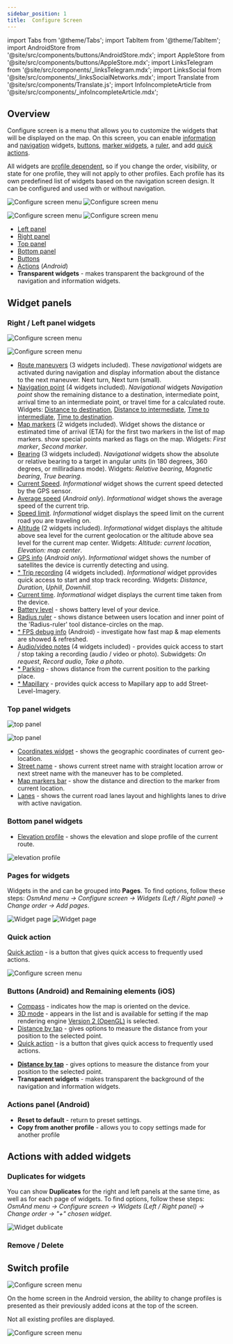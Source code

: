 ```yaml
---
sidebar_position: 1
title:  Configure Screen
---
```


import Tabs from '@theme/Tabs';
import TabItem from '@theme/TabItem';
import AndroidStore from '@site/src/components/buttons/AndroidStore.mdx';
import AppleStore from '@site/src/components/buttons/AppleStore.mdx';
import LinksTelegram from '@site/src/components/_linksTelegram.mdx';
import LinksSocial from '@site/src/components/_linksSocialNetworks.mdx';
import Translate from '@site/src/components/Translate.js';
import InfoIncompleteArticle from '@site/src/components/_infoIncompleteArticle.mdx';


## Overview  

Configure screen is a menu that allows you to customize the widgets that will be displayed on the map. On this screen, you can enable [information](../widgets/info-widgets.md) and [navigation](../widgets/nav-widgets.md) widgets, [buttons](../widgets/map-buttons.md), [marker widgets](../widgets/markers.md), a [ruler](../widgets/radius-ruler.md), and add [quick actions](../widgets/quick-action.md).   
 
All widgets are [profile dependent](../personal/profiles.md), so if you change the order, visibility, or state for one profile, they will not apply to other profiles. Each profile has its own predefined list of widgets based on the navigation screen design. It can be configured and used with or without navigation.

<Tabs groupId="operating-systems">

<TabItem value="android" label="Android">  

![Configure screen menu](@site/static/img/widgets/configure_screen_overview_1-1_andr.png)  ![Configure screen menu](@site/static/img/widgets/configure_screen_overview_2_andr.png)  

</TabItem>

<TabItem value="ios" label="iOS">  

![Configure screen menu](@site/static/img/widgets/configure_screen_overview_ios_1.png)  ![Configure screen menu](@site/static/img/widgets/configure_screen_overview_ios_2.png)   

</TabItem>

</Tabs> 

- [Left panel](#rightleft-panel-widgets)
- [Right panel](#rightleft-panel-widgets) 
- [Top panel](#top-panel-widgets)
- [Bottom panel](#bottom-panel-widgets)
- [Buttons](#buttons-android-and-remaining-elements-ios)
- [Actions](#actions-panel-android) (*Android*)  
- **Transparent widgets** - makes transparent the background of the navigation and information widgets.  


## Widget panels


### Right / Left panel widgets  

<Tabs groupId="operating-systems">

<TabItem value="android" label="Android">  

![Configure screen menu](@site/static/img/widgets/configure_screen_widgets_panel_andr.png)   

</TabItem>

<TabItem value="ios" label="iOS">  

![Configure screen menu](@site/static/img/widgets/configure_screen_widgets_panel_ios.png)    

</TabItem>

</Tabs> 

- [Route maneuvers](../widgets/nav-widgets.md#next-turns) (3 widgets included). These *navigational* widgets are activated during navigation and display information about the distance to the next maneuver. Next turn, Next turn (small).
- [Navigation point](../widgets/nav-widgets.md#navigation-points) (4 widgets included). *Navigational* widgets *Navigation point* show the remaining distance to a destination, intermediate point, arrival time to an intermediate point, or travel time for a calculated route. Widgets: [Distance to destination](../widgets/nav-widgets.md#distance-to-destination), [Distance to intermediate](../widgets/nav-widgets.md#distance-to-intermediate), [Time to intermediate](../widgets/nav-widgets.md#time-to-intermediate), [Time to destination](../widgets/nav-widgets.md#time-to-destination).
- [Map markers](../widgets/markers.md) (2 widgets included). Widget shows the distance or estimated time of arrival (ETA) for the first two markers in the list of map markers. show special points marked as flags on the map. Widgets: *First marker*, *Second marker*.
- [Bearing](../widgets/nav-widgets.md#bearing) (3 widgets included). *Navigational* widgets show the absolute or relative bearing to a target in angular units (in 180 degrees, 360 degrees, or milliradians mode). Widgets: *Relative bearing*, *Magnetic bearing*, *True bearing*.
- [Current Speed](../widgets/info-widgets.md#speed). *Informational* widget shows the current speed detected by the GPS sensor. 
- [Average speed](../widgets/info-widgets.md#average-speed-widget) (*Android only*). *Informational* widget shows the average speed of the current trip.
- [Speed limit](../widgets/nav-widgets.md#speed-limit). *Informational* widget displays the speed limit on the current road you are traveling on.
- [Altitude](../widgets/info-widgets.md#altitude-widgets) (2 widgets included). *Informational* widget displays the altitude above sea level for the current geolocation or the altitude above sea level for the current map center. Widgets: *Altitude: current location*, *Elevation: map center*.
- [GPS info](../widgets/info-widgets.md#gps-info) (*Android only*). *Informational* widget shows the number of satellites the device is currently detecting and using.
- [* Trip recording](../widgets/info-widgets.md#-trip-recording-widgets) (4 widgets included). *Informational* widget pprovides quick access to start and stop track recording. Widgets: *Distance*, *Duration*, *Uphill*, *Downhill*.
- [Current time](../widgets/info-widgets.md#current-time). *Informational* widget displays the current time taken from the device.
- [Battery level](../widgets/info-widgets.md#battery-level) - shows battery level of your device.
- [Radius ruler](../widgets/radius-ruler.md) - shows distance between users location and inner point of the 'Radius-ruler' tool distance-circles on the map.
- [* FPS debug info](../widgets/info-widgets.md#-fps-info-android) (Android) - investigate how fast map & map elements are showed & refreshed.
- [Audio/video notes](../widgets/info-widgets#-audio-video-notes-widget) (4 widgets included) - provides quick access to start / stop taking a recording (audio / video or photo). Subwidgets: *On request*, *Record audio*, *Take a photo*.
- [* Parking](../widgets/info-widgets.md#-parking-widget) - shows distance from the current position to the parking place.
- [* Mapillary](../widgets/info-widgets.md#-mapillary-widget) - provides quick access to Mapillary app to add Street-Level-Imagery.  


### Top panel widgets

<Tabs groupId="operating-systems">

<TabItem value="android" label="Android">  

![top panel](@site/static/img/widgets/top_panel_andr.png)   

</TabItem>

<TabItem value="ios" label="iOS">  

![top panel](@site/static/img/widgets/top_panel_andr.png)    

</TabItem>

</Tabs> 

- [Coordinates widget](../widgets/info-widgets#coordinates-widget) - shows the geographic coordinates of current geo-location.
- [Street name](../widgets/nav-widgets#street-name) - shows current street name with straight location arrow or next street name with the maneuver has to be completed.
- [Map markers bar](../widgets/markers#top-bar-widget-markers) - show the distance and direction to the marker from current location.
- [Lanes](../widgets/nav-widgets#lanes) - shows the current road lanes layout and highlights lanes to drive with active navigation.  


### Bottom panel widgets

- [Elevation profile](../widgets/nav-widgets#elevation-widget) - shows the elevation and slope profile of the current route.  

![elevation profile](@site/static/img/widgets/elevation_prof_and.png)  


### Pages for widgets

Widgets in the <Translate android="true" id="map_widget_left" /> and <Translate android="true" id="map_widget_right" /> can be grouped into **Pages**. To find options, follow these steps: *OsmAnd menu → Configure screen → Widgets (Left / Right panel) → Change order → Add pages*.

![Widget page](@site/static/img/widgets/widget_page.png) ![Widget page](@site/static/img/widgets/widget_page_1.png)  


### Quick action

[Quick action](../widgets/quick-action.md) - is a button that gives quick access to frequently used actions.  

![Configure screen menu](@site/static/img/widgets/quick_act_ios.png)  


### Buttons (Android) and Remaining elements (iOS)

<Tabs groupId="operating-systems">

<TabItem value="android" label="Android">  

- [Compass](../widgets/map-buttons.md#compass) - indicates how the map is oriented on the device.
- [3D mode](../widgets/map-buttons.md#3d-mode) - appears in the list and is available for setting if the map rendering engine [Version 2 (OpenGL)](../personal/global-settings.md#map-rendering-engine) is selected. 
- [Distance by tap](../widgets/radius-ruler.md#distance-by-tap-tool) - gives options to measure the distance from your position to the selected point.  
- [Quick action](../widgets/quick-action.md) - is a button that gives quick access to frequently used actions.  

</TabItem>

<TabItem value="ios" label="iOS">  

- [**Distance by tap**](../widgets/radius-ruler.md#distance-by-tap-tool) - gives options to measure the distance from your position to the selected point.
- **Transparent widgets** - makes transparent the background of the navigation and information widgets.  

<!--
- [Street name](../widgets/nav-widgets.md#street-name) combined with [Approach POI](../widgets/nav-widgets.md#approach-poisfavorites) - displays street name of the current or next following road, displays information about approaching POI / favourites along the road.
- [**Coordinates widget**](../widgets/info-widgets.md#coordinates-widget) -  shows the geographic coordinates of current geolocation (appears on the top bar).
- [**Map markers**](../widgets/markers.md) - shows a directional line from your position to the active marker locations (could be on the top bar or on the right widget panel).
- [**Lanes**](../widgets/nav-widgets.md#lanes) - shows the lanes you have to drive during a navigation with distance to a maneuver.
-->

</TabItem>

</Tabs> 


### Actions panel (Android)

- **Reset to default** - return to preset settings.
- **Copy from another profile** - allows you to copy settings made for another profile


## Actions with added widgets

### Duplicates for widgets

You can show **Duplicates** for the right and left panels at the same time, as well as for each page of widgets. To find options, follow these steps: *OsmAnd menu → Configure screen → Widgets (Left / Right panel) → Change order → "+" chosen widget*.

![Widget dublicate](@site/static/img/widgets/widget_dublicate.png)


### Remove / Delete


## Switch profile

<Tabs groupId="operating-systems">

<TabItem value="android" label="Android">  

![Configure screen menu](@site/static/img/widgets/configure_screen_switch_andr.png)   

On the home screen in the Android version, the ability to change profiles is presented as their previously added icons at the top of the screen.  

Not all existing profiles are displayed.  

</TabItem>

<TabItem value="ios" label="iOS">  

![Configure screen menu](@site/static/img/widgets/configure_screen_switch_ios.png)     

</TabItem>

</Tabs> 

